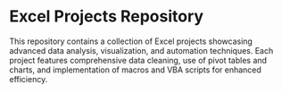 # Excel Projects Repository

This repository contains a collection of Excel projects showcasing advanced data analysis, visualization, and automation techniques. Each project features comprehensive data cleaning, use of pivot tables and charts, and implementation of macros and VBA scripts for enhanced efficiency.
